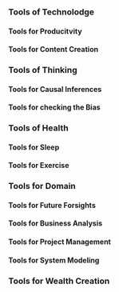 ### Tools of Technolodge 
#### Tools for Producitvity

#### Tools for Content Creation


### Tools of Thinking

#### Tools for Causal Inferences

#### Tools for checking the Bias


### Tools of Health 

#### Tools for Sleep

#### Tools for Exercise


### Tools for Domain

#### Tools for Future Forsights

#### Tools for Business Analysis

#### Tools for Project Management

#### Tools for System Modeling



### Tools for Wealth Creation
